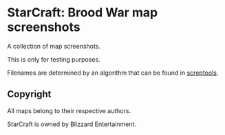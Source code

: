 # StarCraft: Brood War map screenshots

A collection of map screenshots.

This is only for testing purposes.

Filenames are determined by an algorithm that can be found in [screptools](https://github.com/msikma/screptools).

## Copyright

All maps belong to their respective authors.

StarCraft is owned by Blizzard Entertainment.